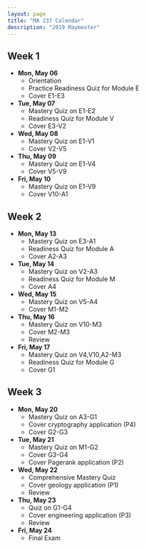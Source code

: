 ```yaml
---
layout: page
title: "MA 237 Calendar"
description: "2019 Maymester"
---
```


## Week 1

- **Mon, May 06**
  - Orientation
  - Practice Readiness Quiz for Module E
  - Cover E1-E3
- **Tue, May 07**
  - Mastery Quiz on E1-E2
  - Readiness Quiz for Module V
  - Cover E3-V2
- **Wed, May 08**
  - Mastery Quiz on E1-V1
  - Cover V2-V5
- **Thu, May 09**
  - Mastery Quiz on E1-V4
  - Cover V5-V9
- **Fri, May 10**
  - Mastery Quiz on E1-V9
  - Cover V10-A1

## Week 2

- **Mon, May 13**
  - Mastery Quiz on E3-A1
  - Readiness Quiz for Module A
  - Cover A2-A3
- **Tue, May 14**
  - Mastery Quiz on V2-A3
  - Readiness Quiz for Module M
  - Cover A4
- **Wed, May 15**
  - Mastery Quiz on V5-A4
  - Cover M1-M2
- **Thu, May 16**
  - Mastery Quiz on V10-M3
  - Cover M2-M3
  - Review
- **Fri, May 17**
  - Mastery Quiz on V4,V10,A2-M3
  - Readiness Quiz for Module G
  - Cover G1

## Week 3

- **Mon, May 20**
  - Mastery Quiz on A3-G1
  - Cover cryptography application (P4)
  - Cover G2-G3
- **Tue, May 21**
  - Mastery Quiz on M1-G2
  - Cover G3-G4
  - Cover Pagerank application (P2)
- **Wed, May 22**
  - Comprehensive Mastery Quiz
  - Cover geology application (P1)
  - Review
- **Thu, May 23**
  - Quiz on G1-G4
  - Cover engineering application (P3)
  - Review
- **Fri, May 24**
  - Final Exam
